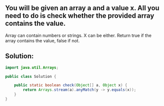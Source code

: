 ## You will be given an array a and a value x. All you need to do is check whether the provided array contains the value.
Array can contain numbers or strings. X can be either.
Return true if the array contains the value, false if not.
## Solution:
```java
import java.util.Arrays;

public class Solution {

    public static boolean check(Object[] a, Object x) {
        return Arrays.stream(a).anyMatch(y -> y.equals(x));
    }
}
```
